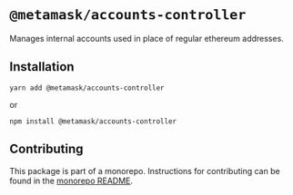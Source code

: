 # `@metamask/accounts-controller`

Manages internal accounts used in place of regular ethereum addresses.

## Installation

`yarn add @metamask/accounts-controller`

or

`npm install @metamask/accounts-controller`


## Contributing

This package is part of a monorepo. Instructions for contributing can be found in the [monorepo README](https://github.com/MetaMask/core#readme).
